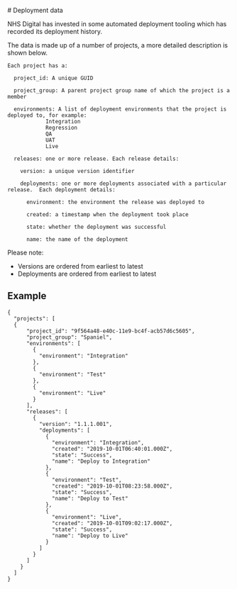 
# Deployment data

NHS Digital has invested in some automated deployment tooling which has recorded its deployment history.

The data is made up of a number of projects, a more detailed description is shown below.

```
Each project has a:

  project_id: A unique GUID

  project_group: A parent project group name of which the project is a member

  environments: A list of deployment environments that the project is deployed to, for example:
		    Integration
		    Regression
		    QA
		    UAT
		    Live

  releases: one or more release. Each release details:

    version: a unique version identifier

    deployments: one or more deployments associated with a particular release.  Each deployment details:

      environment: the environment the release was deployed to

      created: a timestamp when the deployment took place

      state: whether the deployment was successful

      name: the name of the deployment
```

Please note:

- Versions are ordered from earliest to latest
- Deployments are ordered from earliest to latest


## Example


```
{
  "projects": [
  {
      "project_id": "9f564a48-e40c-11e9-bc4f-acb57d6c5605",
      "project_group": "Spaniel",
      "environments": [
        {
          "environment": "Integration"
        },
        {
          "environment": "Test"
        },
        {
          "environment": "Live"
        }
      ],
      "releases": [
        {
          "version": "1.1.1.001",
          "deployments": [
            {
              "environment": "Integration",
              "created": "2019-10-01T06:40:01.000Z",
              "state": "Success",
              "name": "Deploy to Integration"
            },
            {
              "environment": "Test",
              "created": "2019-10-01T08:23:58.000Z",
              "state": "Success",
              "name": "Deploy to Test"
            },
            {
              "environment": "Live",
              "created": "2019-10-01T09:02:17.000Z",
              "state": "Success",
              "name": "Deploy to Live"
            }
          ]
        }
      ]
    }
  ]
}
```

